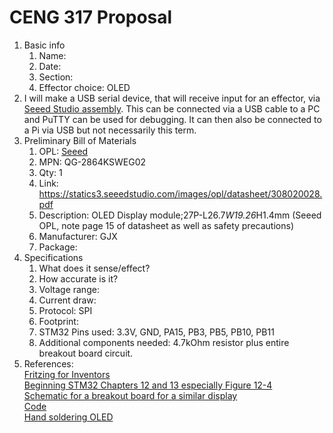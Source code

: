 # CENG 317 Proposal
1. Basic info
     1. Name: 
     2. Date: 
     3. Section:
     4. Effector choice: OLED
2. I will make a USB serial device, that will receive input for an effector, via [Seeed Studio assembly](https://www.seeedstudio.com/fusion_pcb.html). This can be connected via a USB cable to a PC and PuTTY can be used for debugging. It can then also be connected to a Pi via USB but not necessarily this term. 
3. Preliminary Bill of Materials
    1. OPL: [Seeed](https://www.seeedstudio.com/opl.html)
    2. MPN: QG-2864KSWEG02
	3. Qty: 1
	4. Link: https://statics3.seeedstudio.com/images/opl/datasheet/308020028.pdf
    5. Description:	OLED Display module;27P-L26.7*W19.26*H1.4mm  (Seeed OPL, note page 15 of datasheet as well as safety precautions)
	6. Manufacturer: GJX
	7. Package: 
4. Specifications
    1. What does it sense/effect?
	2. How accurate is it?
    3. Voltage range:
	4. Current draw:
	5. Protocol: SPI
	6. Footprint:
	7. STM32 Pins used: 3.3V, GND, PA15, PB3, PB5, PB10, PB11
	8. Additional components needed: 4.7kOhm resistor plus entire breakout board circuit.
5. References:    
[Fritzing for Inventors](https://learning-oreilly-com.ezproxy.humber.ca/library/view/fritzing-for-inventors/9780071844642/ch01.html#ch01)    
[Beginning STM32 Chapters 12 and 13 especially Figure 12-4](https://learning-oreilly-com.ezproxy.humber.ca/library/view/beginning-stm32-developing/9781484236246/html/465982_1_En_1_Chapter.xhtml)      
[Schematic for a breakout board for a similar display](https://cdn-learn.adafruit.com/assets/assets/000/093/884/original/adafruit_products_0-96in_OLED_sch.png?1596746114)     
[Code](https://github.com/Apress/Beg-STM32-Devel-FreeRTOS-libopencm3-GCC/tree/master/rtos/oled)     
[Hand soldering OLED](https://www.youtube.com/watch?v=ywh_6SPNrSg)